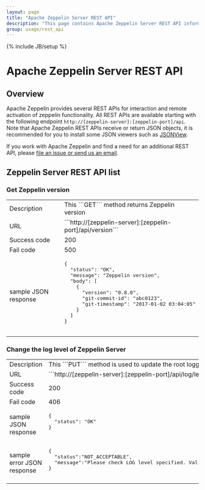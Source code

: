 ```yaml
---
layout: page
title: "Apache Zeppelin Server REST API"
description: "This page contains Apache Zeppelin Server REST API information."
group: usage/rest_api
---
```

<!--
Licensed under the Apache License, Version 2.0 (the "License");
you may not use this file except in compliance with the License.
You may obtain a copy of the License at

http://www.apache.org/licenses/LICENSE-2.0

Unless required by applicable law or agreed to in writing, software
distributed under the License is distributed on an "AS IS" BASIS,
WITHOUT WARRANTIES OR CONDITIONS OF ANY KIND, either express or implied.
See the License for the specific language governing permissions and
limitations under the License.
-->
{% include JB/setup %}

# Apache Zeppelin Server REST API

<div id="toc"></div>

## Overview
Apache Zeppelin provides several REST APIs for interaction and remote activation of zeppelin functionality.
All REST APIs are available starting with the following endpoint `http://[zeppelin-server]:[zeppelin-port]/api`. 
Note that Apache Zeppelin REST APIs receive or return JSON objects, it is recommended for you to install some JSON viewers such as [JSONView](https://chrome.google.com/webstore/detail/jsonview/chklaanhfefbnpoihckbnefhakgolnmc).

If you work with Apache Zeppelin and find a need for an additional REST API, please [file an issue or send us an email](http://zeppelin.apache.org/community.html).


## Zeppelin Server REST API list

### Get Zeppelin version
  <table class="table-configuration">
    <col width="200">
    <tr>
      <td>Description</td>
      <td>This ```GET``` method returns Zeppelin version</td>
    </tr>
    <tr>
      <td>URL</td>
      <td>```http://[zeppelin-server]:[zeppelin-port]/api/version```</td>
    </tr>
    <tr>
      <td>Success code</td>
      <td>200</td>
    </tr>
    <tr>
      <td>Fail code</td>
      <td>500</td>
    </tr>
    <tr>
      <td>sample JSON response</td>
      <td>
        <pre>
{
  "status": "OK",
  "message": "Zeppelin version",
  "body": [
    {
      "version": "0.8.0",
      "git-commit-id": "abc0123",
      "git-timestamp": "2017-01-02 03:04:05"
    }
  ]
}
        </pre>
      </td>
    </tr>
  </table>

### Change the log level of Zeppelin Server 
  <table class="table-configuration">
    <col width="200">
    <tr>
      <td>Description</td>
      <td>This ```PUT``` method is used to update the root logger's log level of the server.</td>
    </tr>
    <tr>
      <td>URL</td>
      <td>```http://[zeppelin-server]:[zeppelin-port]/api/log/level/<LOG_LEVEL>```</td>
    </tr>
    <tr>
      <td>Success code</td>
      <td>200</td>
    </tr>
    <tr>
      <td>Fail code</td>
      <td>406</td>
    </tr>
    <tr>
      <td>sample JSON response</td>
      <td>
        <pre>
{
  "status": "OK"
}
        </pre>
      </td>
    </tr>
    <tr>
      <td>sample error JSON response</td>
      <td>
        <pre>
{
  "status":"NOT_ACCEPTABLE",
  "message":"Please check LOG level specified. Valid values: DEBUG, ERROR, FATAL, INFO, TRACE, WARN"
}
        </pre>
      </td>
    </tr>
  </table>
